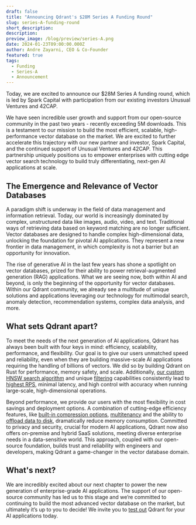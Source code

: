 ```yaml
---
draft: false
title: "Announcing Qdrant's $28M Series A Funding Round"
slug: series-A-funding-round
short_description: 
description:
preview_image: /blog/preview/series-A.png
date: 2024-01-23T09:00:00.000Z
author: Andre Zayarni, CEO & Co-Founder
featured: true
tags:
  - Funding
  - Series-A
  - Announcement
---
```


Today, we are excited to announce our $28M Series A funding round, which is led by Spark Capital with participation from our existing investors Unusual Ventures and 42CAP. 

We have seen incredible user growth and support from our open-source community in the past two years - recently exceeding 5M downloads. This is a testament to our mission to build the most efficient, scalable, high-performance vector database on the market. We are excited to further accelerate this trajectory with our new partner and investor, Spark Capital, and the continued support of Unusual Ventures and 42CAP. This partnership uniquely positions us to empower enterprises with cutting edge vector search technology to build truly differentiating, next-gen AI applications at scale.

## The Emergence and Relevance of Vector Databases

A paradigm shift is underway in the field of data management and information retrieval. Today, our world is increasingly dominated by complex, unstructured data like images, audio, video, and text. Traditional ways of retrieving data based on keyword matching are no longer sufficient. Vector databases are designed to handle complex  high-dimensional data, unlocking the foundation for pivotal AI applications. They represent a new frontier in data management, in which complexity is not a barrier but an opportunity for innovation.

The rise of generative AI in the last few years has shone a spotlight on vector databases, prized for their ability to power retrieval-augmented generation (RAG) applications. What we are seeing now, both within AI and beyond, is only the beginning of the opportunity for vector databases. Within our Qdrant community, we already see a multitude of unique solutions and applications leveraging our technology for multimodal search, anomaly detection, recommendation systems, complex data analysis, and more. 

## What sets Qdrant apart?

To meet the needs of the next generation of AI applications, Qdrant has always been built with four keys in mind: efficiency, scalability, performance, and flexibility. Our goal is to give our users unmatched speed and reliability, even when they are building massive-scale AI applications requiring the handling of billions of vectors. We did so by building Qdrant on Rust for performance, memory safety, and scale. Additionally, [our custom HNSW search algorithm](https://qdrant.tech/articles/filtrable-hnsw/) and unique [filtering](https://qdrant.tech/documentation/concepts/filtering/) capabilities consistently lead to [highest RPS](https://qdrant.tech/benchmarks/), minimal latency, and high control with accuracy when running large-scale, high-dimensional operations. 

Beyond performance, we provide our users with the most flexibility in cost savings and deployment options. A combination of cutting-edge efficiency features, like [built-in compression options](https://qdrant.tech/documentation/guides/quantization/), [multitenancy](https://qdrant.tech/documentation/guides/multiple-partitions/) and the ability to [offload data to disk](https://qdrant.tech/documentation/concepts/storage/), dramatically reduce memory consumption. Committed to privacy and security, crucial for modern AI applications, Qdrant now also offers on-premise and hybrid SaaS solutions, meeting diverse enterprise needs in a data-sensitive world. This approach, coupled with our open-source foundation, builds trust and reliability with engineers and developers, making Qdrant a game-changer in the vector database domain.

## What's next?

We are incredibly excited about our next chapter to power the new generation of enterprise-grade AI applications. The support of our open-source community has led us to this stage and we’re committed to continuing to build the most advanced vector database on the market, but ultimately it’s up to you to decide! We invite you to [test out](https://cloud.qdrant.io/) Qdrant for your AI applications today.
